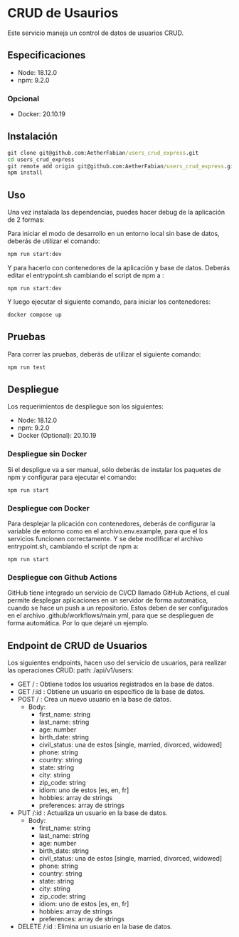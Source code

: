 # CRUD de Usaurios
Este servicio maneja un control de datos de usuarios CRUD.

## Especificaciones
- Node: 18.12.0
- npm: 9.2.0
### Opcional
- Docker: 20.10.19 
## Instalación

```cmd
git clone git@github.com:AetherFabian/users_crud_express.git
cd users_crud_express
git remote add origin git@github.com:AetherFabian/users_crud_express.git
npm install
```

## Uso
Una vez instalada las dependencias, puedes hacer debug de la aplicación de 2 formas:

Para iniciar el modo de desarrollo en un entorno local sin base de datos, deberás de utilizar el comando:
```cmd
npm run start:dev
```
Y para hacerlo con contenedores de la aplicación y base de datos. Deberás editar el entrypoint.sh cambiando el script de npm a :
```
npm run start:dev
```
Y luego ejecutar el siguiente comando, para iniciar los contenedores:
```cmd
docker compose up
```

## Pruebas
Para correr las pruebas, deberás de utilizar el siguiente comando:
```cmd
npm run test
```
## Despliegue
Los requerimientos de despliegue son los siguientes:
  - Node: 18.12.0
  - npm: 9.2.0
  - Docker (Optional): 20.10.19

### Despliegue sin Docker

Si el despligue va a ser manual, sólo deberás de instalar los paquetes de npm y configurar para ejecutar el comando:
```
npm run start
```
### Despliegue con Docker
Para desplejar la plicación con contenedores, deberás de configurar la variable de entorno como en el archivo.env.example, para que el los servicios funcionen correctamente.
Y se debe modificar el archivo entrypoint.sh, cambiando el script de npm a:
```
npm run start
```
### Despliegue con Github Actions
GitHub tiene integrado un servicio de CI/CD llamado GitHub Actions, el cual permite desplegar aplicaciones en un servidor de forma automática, cuando se hace un push a un repositorio.
Estos deben de ser configurados en el archivo .github/workflows/main.yml, para que se desplieguen de forma automática. Por lo que dejaré un ejemplo.
## Endpoint de CRUD de Usuarios
Los siguientes endpoints, hacen uso del servicio de usuarios, para realizar las operaciones CRUD:
path: /api/v1/users:
- GET / : Obtiene todos los usuarios registrados en la base de datos.
- GET /:id : Obtiene un usuario en específico de la base de datos.
- POST / : Crea un nuevo usuario en la base de datos.
  - Body:
    - first_name: string
    - last_name: string
    - age: number
    - birth_date: string
    - civil_status: una de estos [single, married, divorced, widowed]
    - phone: string
    - country: string
    - state: string
    - city: string
    - zip_code: string
    - idiom: uno de estos [es, en, fr]
    - hobbies: array de strings
    - preferences: array de strings
- PUT /:id : Actualiza un usuario en la base de datos.
  - Body:
    - first_name: string
    - last_name: string
    - age: number
    - birth_date: string
    - civil_status: una de estos [single, married, divorced, widowed]
    - phone: string
    - country: string
    - state: string
    - city: string
    - zip_code: string
    - idiom: uno de estos [es, en, fr]
    - hobbies: array de strings
    - preferences: array de strings
- DELETE /:id : Elimina un usuario en la base de datos.